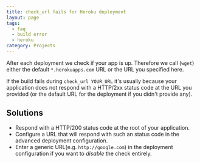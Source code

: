```yaml
---
title: check_url fails for Heroku deployment
layout: page
tags:
  - faq
  - build error
  - heroku
category: Projects
---
```

After each deployment we check if your app is up. Therefore we call (`wget`) either the default `*.herokuapps.com` URL or the URL you specified here.

If the build fails during `check_url YOUR_URL` it's usually because your application does not respond with a HTTP/2xx status code at the URL you provided (or the default URL for the deployment if you didn't provide any).

## Solutions

* Respond with a HTTP/200 status code at the root of your application.
* Configure a URL that will respond with such an status code in the advanced deployment configuration.
* Enter a generic URL(e.g. `http://google.com`) in the deployment configuration if you want to _disable_ the check entirely.
